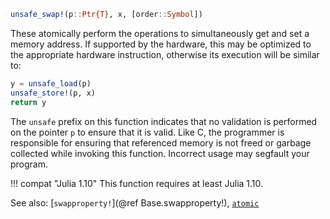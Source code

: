 ```julia
unsafe_swap!(p::Ptr{T}, x, [order::Symbol])
```

These atomically perform the operations to simultaneously get and set a memory address. If supported by the hardware, this may be optimized to the appropriate hardware instruction, otherwise its execution will be similar to:

```julia
y = unsafe_load(p)
unsafe_store!(p, x)
return y
```

The `unsafe` prefix on this function indicates that no validation is performed on the pointer `p` to ensure that it is valid. Like C, the programmer is responsible for ensuring that referenced memory is not freed or garbage collected while invoking this function. Incorrect usage may segfault your program.

!!! compat "Julia 1.10"
    This function requires at least Julia 1.10.


See also: [`swapproperty!`](@ref Base.swapproperty!), [`atomic`](@ref)
